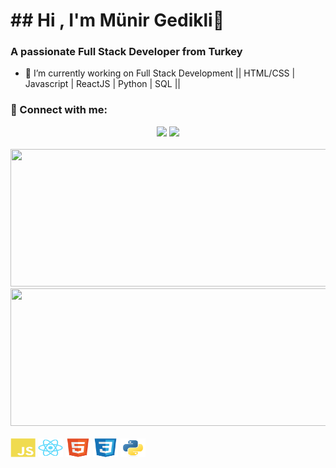 # ## Hi , I'm Münir Gedikli👋

<h3>A passionate Full Stack Developer from Turkey</h3>

- 🔭 I’m currently working on Full Stack Development || HTML/CSS | Javascript | ReactJS | Python | SQL ||

### 📩 Connect with me:

<div style="text-align: center"> 
  <a href = "mailto:munirgedikli@hotmail.com"><img src="https://img.shields.io/badge/-Hotmail-%23333?style=for-the-badge&logo=gmail&logoColor=white" target="_blank"></a>
  <a href="https://www.linkedin.com/in/munir-gedikli/" target="_blank"><img src="https://img.shields.io/badge/-LinkedIn-%230077B5?style=for-the-badge&logo=linkedin&logoColor=white" target="_blank"></a> 
</div>
<br>
<div align="left">
  <img height="220em" width="800em" src="https://github-readme-stats.vercel.app/api?username=MnrGDKL&show_icons=true&theme=dracula&include_all_commits=true&count_private=true"/>
  <img height="220em" width="800em" src="https://github-readme-stats.vercel.app/api/top-langs/?username=MnrGDKL&layout=compact&langs_count=7&theme=dracula"/>
</div>
<div style="display: inline_block"><br>
  <img align="center" alt="Rafa-Js" height="30" width="40" src="https://raw.githubusercontent.com/devicons/devicon/master/icons/javascript/javascript-plain.svg">
  <img align="center" alt="Rafa-React" height="30" width="40" src="https://raw.githubusercontent.com/devicons/devicon/master/icons/react/react-original.svg">
  <img align="center" alt="Rafa-HTML" height="30" width="40" src="https://raw.githubusercontent.com/devicons/devicon/master/icons/html5/html5-original.svg">
  <img align="center" alt="Rafa-CSS" height="30" width="40" src="https://raw.githubusercontent.com/devicons/devicon/master/icons/css3/css3-original.svg">
  <img align="center" alt="Rafa-Python" height="30" width="40" src="https://raw.githubusercontent.com/devicons/devicon/master/icons/python/python-original.svg">
</div>
